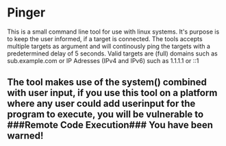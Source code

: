 # Pinger
This is a small command line tool for use with linux systems.
It's purpose is to keep the user informed, if a target is connected.
The tools accepts multiple targets as argument and will continously ping the targets
with a predetermined delay of 5 seconds.
Valid targets are (full) domains such as sub.example.com or IP Adresses (IPv4 and IPv6) such as 1.1.1.1 or ::1

## The tool makes use of the system() combined with user input, if you use this tool on a platform where any user could add userinput for the program to execute, you will be vulnerable to ###Remote Code Execution### You have been warned!